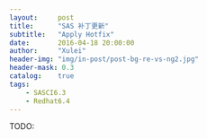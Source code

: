 ```yaml
---
layout:     post
title:      "SAS 补丁更新"
subtitle:   "Apply Hotfix"
date:       2016-04-18 20:00:00
author:     "Xulei"
header-img: "img/in-post/post-bg-re-vs-ng2.jpg"
header-mask: 0.3
catalog:    true
tags:
    - SASCI6.3
    - Redhat6.4
---
```

TODO: